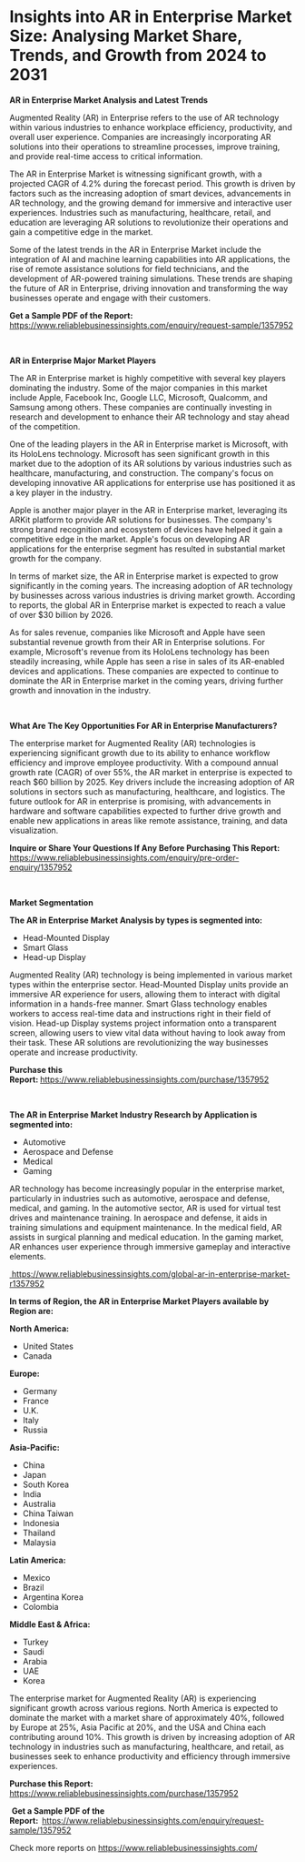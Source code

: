 <p><h1>Insights into AR in Enterprise Market Size: Analysing Market Share, Trends, and Growth from 2024 to 2031</h1></p><p><strong>AR in Enterprise Market Analysis and Latest Trends</strong></p>
<p><p>Augmented Reality (AR) in Enterprise refers to the use of AR technology within various industries to enhance workplace efficiency, productivity, and overall user experience. Companies are increasingly incorporating AR solutions into their operations to streamline processes, improve training, and provide real-time access to critical information.</p><p>The AR in Enterprise Market is witnessing significant growth, with a projected CAGR of 4.2% during the forecast period. This growth is driven by factors such as the increasing adoption of smart devices, advancements in AR technology, and the growing demand for immersive and interactive user experiences. Industries such as manufacturing, healthcare, retail, and education are leveraging AR solutions to revolutionize their operations and gain a competitive edge in the market.</p><p>Some of the latest trends in the AR in Enterprise Market include the integration of AI and machine learning capabilities into AR applications, the rise of remote assistance solutions for field technicians, and the development of AR-powered training simulations. These trends are shaping the future of AR in Enterprise, driving innovation and transforming the way businesses operate and engage with their customers.</p></p>
<p><strong>Get a Sample PDF of the Report:&nbsp;</strong> <a href="https://www.reliablebusinessinsights.com/enquiry/request-sample/1357952">https://www.reliablebusinessinsights.com/enquiry/request-sample/1357952</a></p>
<p>&nbsp;</p>
<p><strong>AR in Enterprise Major Market Players</strong></p>
<p><p>The AR in Enterprise market is highly competitive with several key players dominating the industry. Some of the major companies in this market include Apple, Facebook Inc, Google LLC, Microsoft, Qualcomm, and Samsung among others. These companies are continually investing in research and development to enhance their AR technology and stay ahead of the competition.</p><p>One of the leading players in the AR in Enterprise market is Microsoft, with its HoloLens technology. Microsoft has seen significant growth in this market due to the adoption of its AR solutions by various industries such as healthcare, manufacturing, and construction. The company's focus on developing innovative AR applications for enterprise use has positioned it as a key player in the industry.</p><p>Apple is another major player in the AR in Enterprise market, leveraging its ARKit platform to provide AR solutions for businesses. The company's strong brand recognition and ecosystem of devices have helped it gain a competitive edge in the market. Apple's focus on developing AR applications for the enterprise segment has resulted in substantial market growth for the company.</p><p>In terms of market size, the AR in Enterprise market is expected to grow significantly in the coming years. The increasing adoption of AR technology by businesses across various industries is driving market growth. According to reports, the global AR in Enterprise market is expected to reach a value of over $30 billion by 2026.</p><p>As for sales revenue, companies like Microsoft and Apple have seen substantial revenue growth from their AR in Enterprise solutions. For example, Microsoft's revenue from its HoloLens technology has been steadily increasing, while Apple has seen a rise in sales of its AR-enabled devices and applications. These companies are expected to continue to dominate the AR in Enterprise market in the coming years, driving further growth and innovation in the industry.</p></p>
<p>&nbsp;</p>
<p><strong>What Are The Key Opportunities For AR in Enterprise Manufacturers?</strong></p>
<p><p>The enterprise market for Augmented Reality (AR) technologies is experiencing significant growth due to its ability to enhance workflow efficiency and improve employee productivity. With a compound annual growth rate (CAGR) of over 55%, the AR market in enterprise is expected to reach $60 billion by 2025. Key drivers include the increasing adoption of AR solutions in sectors such as manufacturing, healthcare, and logistics. The future outlook for AR in enterprise is promising, with advancements in hardware and software capabilities expected to further drive growth and enable new applications in areas like remote assistance, training, and data visualization.</p></p>
<p><strong>Inquire or Share Your Questions If Any Before Purchasing This Report:</strong> <a href="https://www.reliablebusinessinsights.com/enquiry/pre-order-enquiry/1357952">https://www.reliablebusinessinsights.com/enquiry/pre-order-enquiry/1357952</a></p>
<p>&nbsp;</p>
<p><strong>Market Segmentation</strong></p>
<p><strong>The AR in Enterprise Market Analysis by types is segmented into:</strong></p>
<p><ul><li>Head-Mounted Display</li><li>Smart Glass</li><li>Head-up Display</li></ul></p>
<p><p>Augmented Reality (AR) technology is being implemented in various market types within the enterprise sector. Head-Mounted Display units provide an immersive AR experience for users, allowing them to interact with digital information in a hands-free manner. Smart Glass technology enables workers to access real-time data and instructions right in their field of vision. Head-up Display systems project information onto a transparent screen, allowing users to view vital data without having to look away from their task. These AR solutions are revolutionizing the way businesses operate and increase productivity.</p></p>
<p><strong>Purchase this Report:&nbsp;</strong><a href="https://www.reliablebusinessinsights.com/purchase/1357952">https://www.reliablebusinessinsights.com/purchase/1357952</a></p>
<p>&nbsp;</p>
<p><strong>The AR in Enterprise Market Industry Research by Application is segmented into:</strong></p>
<p><ul><li>Automotive</li><li>Aerospace and Defense</li><li>Medical</li><li>Gaming</li></ul></p>
<p><p>AR technology has become increasingly popular in the enterprise market, particularly in industries such as automotive, aerospace and defense, medical, and gaming. In the automotive sector, AR is used for virtual test drives and maintenance training. In aerospace and defense, it aids in training simulations and equipment maintenance. In the medical field, AR assists in surgical planning and medical education. In the gaming market, AR enhances user experience through immersive gameplay and interactive elements.</p></p>
<p><a href="https://www.reliablebusinessinsights.com/global-ar-in-enterprise-market-r1357952">&nbsp;https://www.reliablebusinessinsights.com/global-ar-in-enterprise-market-r1357952</a></p>
<p><strong>In terms of Region, the AR in Enterprise Market Players available by Region are:</strong></p>
<p>
    <p> <strong> North America: </strong>
        <ul>
            <li>United States</li>
            <li>Canada</li>
        </ul>
        </p> 
    <p> <strong> Europe: </strong>
        <ul>
            <li>Germany</li>
            <li>France</li>
            <li>U.K.</li>
            <li>Italy</li>
            <li>Russia</li>
        </ul>
        </p> 
    <p> <strong> Asia-Pacific: </strong>
        <ul>
            <li>China</li>
            <li>Japan</li>
            <li>South Korea</li>
            <li>India</li>
            <li>Australia</li>
            <li>China Taiwan</li>
            <li>Indonesia</li>
            <li>Thailand</li>
            <li>Malaysia</li>
        </ul>
        </p> 
    <p> <strong> Latin America: </strong>
        <ul>
            <li>Mexico</li>
            <li>Brazil</li>
            <li>Argentina Korea</li>
            <li>Colombia</li>
        </ul>
        </p> 
    <p> <strong> Middle East & Africa: </strong>
        <ul>
            <li>Turkey</li>
            <li>Saudi</li>
            <li>Arabia</li>
            <li>UAE</li>
            <li>Korea</li>
        </ul>
    </p>
    </p>
<p><p>The enterprise market for Augmented Reality (AR) is experiencing significant growth across various regions. North America is expected to dominate the market with a market share of approximately 40%, followed by Europe at 25%, Asia Pacific at 20%, and the USA and China each contributing around 10%. This growth is driven by increasing adoption of AR technology in industries such as manufacturing, healthcare, and retail, as businesses seek to enhance productivity and efficiency through immersive experiences.</p></p>
<p><strong>Purchase this Report: </strong><a href="https://www.reliablebusinessinsights.com/purchase/1357952">https://www.reliablebusinessinsights.com/purchase/1357952</a></p>
<p>&nbsp;<strong>Get a Sample PDF of the Report:&nbsp;&nbsp;</strong><a href="https://www.reliablebusinessinsights.com/enquiry/request-sample/1357952">https://www.reliablebusinessinsights.com/enquiry/request-sample/1357952</a></p>
<p><strong></strong></p>
<p>Check more reports on <a href="https://www.reliablebusinessinsights.com/">https://www.reliablebusinessinsights.com/</a></p>